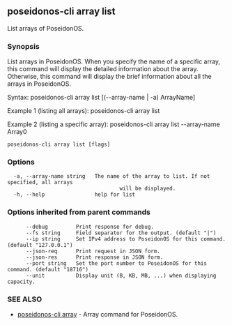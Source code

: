 ## poseidonos-cli array list

List arrays of PoseidonOS.

### Synopsis


List arrays in PoseidonOS. When you specify the name of a specific
array, this command will display the detailed information about 
the array. Otherwise, this command will display the brief information
about all the arrays in PoseidonOS. 

Syntax:
	poseidonos-cli array list [(--array-name | -a) ArrayName]

Example 1 (listing all arrays): 
	poseidonos-cli array list

Example 2 (listing a specific array):
	poseidonos-cli array list --array-name Array0
          

```
poseidonos-cli array list [flags]
```

### Options

```
  -a, --array-name string   The name of the array to list. If not specified, all arrays
                            		will be displayed.
  -h, --help                help for list
```

### Options inherited from parent commands

```
      --debug         Print response for debug.
      --fs string     Field separator for the output. (default "|")
      --ip string     Set IPv4 address to PoseidonOS for this command. (default "127.0.0.1")
      --json-req      Print request in JSON form.
      --json-res      Print response in JSON form.
      --port string   Set the port number to PoseidonOS for this command. (default "18716")
      --unit          Display unit (B, KB, MB, ...) when displaying capacity.
```

### SEE ALSO

* [poseidonos-cli array](poseidonos-cli_array.md)	 - Array command for PoseidonOS.

